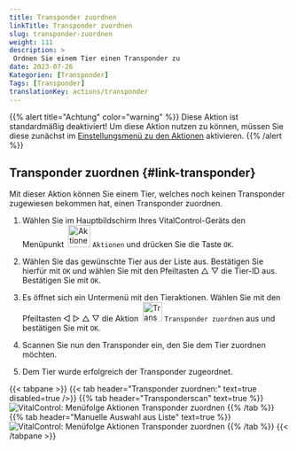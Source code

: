 ```yaml
---
title: Transponder zuordnen
linkTitle: Transponder zuordnen
slug: transponder-zuordnen
weight: 111
description: >
 Ordnen Sie einem Tier einen Transponder zu
date: 2023-07-26
Kategorien: [Transponder]
Tags: [Transponder]
translationKey: actions/transponder
---
```

{{% alert title="Achtung" color="warning" %}}
Diese Aktion ist standardmäßig deaktiviert! Um diese Aktion nutzen zu können, müssen Sie diese zunächst im [Einstellungsmenü zu den Aktionen](/docs/aktionen/einstellung/) aktivieren.
{{% /alert %}}

## Transponder zuordnen {#link-transponder}

Mit dieser Aktion können Sie einem Tier, welches noch keinen Transponder zugewiesen bekommen hat, einen Transponder zuordnen.

1. Wählen Sie im Hauptbildschirm Ihres VitalControl-Geräts den Menüpunkt &nbsp;<img src="/icons/actions.svg" width="40" align="bottom" alt="Aktionen" /> `Aktionen` und drücken Sie die Taste `OK`.

2. Wählen Sie das gewünschte Tier aus der Liste aus. Bestätigen Sie hierfür mit `OK` und wählen Sie mit den Pfeiltasten △ ▽ die Tier-ID aus. Bestätigen Sie mit `OK`.

3. Es öffnet sich ein Untermenü mit den Tieraktionen. Wählen Sie mit den Pfeiltasten ◁ ▷ △ ▽ die Aktion &nbsp;<img src="/icons/actions/link-transponder.svg" width="35" align="bottom" alt="Transponder zuordnen" /> `Transponder zuordnen` aus und bestätigen Sie mit `OK`.

4. Scannen Sie nun den Transponder ein, den Sie dem Tier zuordnen möchten.

5. Dem Tier wurde erfolgreich der Transponder zugeordnet.

{{< tabpane >}}
{{< tab header="Transponder zuordnen:" text=true disabled=true />}}
{{% tab header="Transponderscan" text=true %}}
![VitalControl: Menüfolge Aktionen Transponder zuordnen](../bilder/transponderzuordnen-scan.png "Transponder zuordnen")
{{% /tab %}}
{{% tab header="Manuelle Auswahl aus Liste" text=true %}}
![VitalControl: Menüfolge Aktionen Transponder zuordnen](../bilder/transponderzuordnen.png "Transponder zuordnen")
{{% /tab %}}
{{< /tabpane >}}
